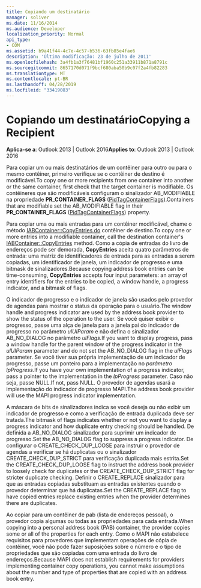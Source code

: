 ```yaml
---
title: Copiando um destinatário
manager: soliver
ms.date: 11/16/2014
ms.audience: Developer
localization_priority: Normal
api_type:
- COM
ms.assetid: b9a41f44-4c7e-4c57-b536-63fb85e4fae6
description: 'Última modificação: 23 de julho de 2011'
ms.openlocfilehash: 3a4fb1a3f76481bf1960c251a33911b871a8791c
ms.sourcegitcommit: 8657170d071f9bcf680aba50b9c07f2a4fb82283
ms.translationtype: MT
ms.contentlocale: pt-BR
ms.lasthandoff: 04/28/2019
ms.locfileid: "33419083"
---
```

# <a name="copying-a-recipient"></a><span data-ttu-id="d79e7-103">Copiando um destinatário</span><span class="sxs-lookup"><span data-stu-id="d79e7-103">Copying a Recipient</span></span>

  
  
<span data-ttu-id="d79e7-104">**Aplica-se a**: Outlook 2013 | Outlook 2016</span><span class="sxs-lookup"><span data-stu-id="d79e7-104">**Applies to**: Outlook 2013 | Outlook 2016</span></span> 
  
<span data-ttu-id="d79e7-105">Para copiar um ou mais destinatários de um contêiner para outro ou para o mesmo contêiner, primeiro verifique se o contêiner de destino é modificável.</span><span class="sxs-lookup"><span data-stu-id="d79e7-105">To copy one or more recipients from one container into another or the same container, first check that the target container is modifiable.</span></span> <span data-ttu-id="d79e7-106">Os contêineres que são modificáveis configuram o sinalizador AB_MODIFIABLE na propriedade **PR_CONTAINER_FLAGS** ([PidTagContainerFlags](pidtagcontainerflags-canonical-property.md)).</span><span class="sxs-lookup"><span data-stu-id="d79e7-106">Containers that are modifiable set the AB_MODIFIABLE flag in their **PR_CONTAINER_FLAGS** ([PidTagContainerFlags](pidtagcontainerflags-canonical-property.md)) property.</span></span>
  
<span data-ttu-id="d79e7-107">Para copiar uma ou mais entradas para um contêiner modificável, chame o método [IABContainer::CopyEntries do](iabcontainer-copyentries.md) contêiner de destino.</span><span class="sxs-lookup"><span data-stu-id="d79e7-107">To copy one or more entries into a modifiable container, call the destination container's [IABContainer::CopyEntries](iabcontainer-copyentries.md) method.</span></span> <span data-ttu-id="d79e7-108">Como a cópia de entradas do livro de endereços pode ser demorada, **CopyEntries** aceita quatro parâmetros de entrada: uma matriz de identificadores de entrada para as entradas a serem copiadas, um identificador de janela, um indicador de progresso e uma bitmask de sinalizadores.</span><span class="sxs-lookup"><span data-stu-id="d79e7-108">Because copying address book entries can be time-consuming, **CopyEntries** accepts four input parameters: an array of entry identifiers for the entries to be copied, a window handle, a progress indicator, and a bitmask of flags.</span></span> 
  
<span data-ttu-id="d79e7-109">O indicador de progresso e o indicador de janela são usados pelo provedor de agendas para mostrar o status da operação para o usuário.</span><span class="sxs-lookup"><span data-stu-id="d79e7-109">The window handle and progress indicator are used by the address book provider to show the status of the operation to the user.</span></span> <span data-ttu-id="d79e7-110">Se você quiser exibir o progresso, passe uma alça de janela para a janela pai do indicador de progresso no parâmetro _ulUIParam_ e não defina o sinalizador AB_NO_DIALOG no parâmetro _ulFlags._</span><span class="sxs-lookup"><span data-stu-id="d79e7-110">If you want to display progress, pass a window handle for the parent window of the progress indicator in the  _ulUIParam_ parameter and do not set the AB_NO_DIALOG flag in the  _ulFlags_ parameter.</span></span> <span data-ttu-id="d79e7-111">Se você tiver sua própria implementação de um indicador de progresso, passe um ponteiro para a implementação no _parâmetro lpProgress._</span><span class="sxs-lookup"><span data-stu-id="d79e7-111">If you have your own implementation of a progress indicator, pass a pointer to the implementation in the  _lpProgress_ parameter.</span></span> <span data-ttu-id="d79e7-112">Caso não seja, passe NULL.</span><span class="sxs-lookup"><span data-stu-id="d79e7-112">If not, pass NULL.</span></span> <span data-ttu-id="d79e7-113">O provedor de agendas usará a implementação do indicador de progresso MAPI.</span><span class="sxs-lookup"><span data-stu-id="d79e7-113">The address book provider will use the MAPI progress indicator implementation.</span></span> 
  
<span data-ttu-id="d79e7-114">A máscara de bits de sinalizadores indica se você deseja ou não exibir um indicador de progresso e como a verificação de entrada duplicada deve ser tratada.</span><span class="sxs-lookup"><span data-stu-id="d79e7-114">The bitmask of flags indicates whether or not you want to display a progress indicator and how duplicate entry checking should be handled.</span></span> <span data-ttu-id="d79e7-115">De definida a AB_NO_DIALOG sinalizador para suprimir um indicador de progresso.</span><span class="sxs-lookup"><span data-stu-id="d79e7-115">Set the AB_NO_DIALOG flag to suppress a progress indicator.</span></span> <span data-ttu-id="d79e7-116">De configurar o CREATE_CHECK_DUP_LOOSE para instruir o provedor de agendas a verificar se há duplicatas ou o sinalizador CREATE_CHECK_DUP_STRICT para verificação duplicada mais estrita.</span><span class="sxs-lookup"><span data-stu-id="d79e7-116">Set the CREATE_CHECK_DUP_LOOSE flag to instruct the address book provider to loosely check for duplicates or the CREATE_CHECK_DUP_STRICT flag for stricter duplicate checking.</span></span> <span data-ttu-id="d79e7-117">Definir o CREATE_REPLACE sinalizador para que as entradas copiadas substituam as entradas existentes quando o provedor determinar que há duplicatas.</span><span class="sxs-lookup"><span data-stu-id="d79e7-117">Set the CREATE_REPLACE flag to have copied entries replace existing entries when the provider determines there are duplicates.</span></span> 
  
<span data-ttu-id="d79e7-118">Ao copiar para um contêiner de pab (lista de endereços pessoal), o provedor copia algumas ou todas as propriedades para cada entrada.</span><span class="sxs-lookup"><span data-stu-id="d79e7-118">When copying into a personal address book (PAB) container, the provider copies some or all of the properties for each entry.</span></span> <span data-ttu-id="d79e7-119">Como o MAPI não estabelece requisitos para provedores que implementam operações de cópia de contêiner, você não pode fazer suposições sobre o número e o tipo de propriedades que são copiadas com uma entrada do livro de endereços.</span><span class="sxs-lookup"><span data-stu-id="d79e7-119">Because MAPI does not establish requirements for providers implementing container copy operations, you cannot make assumptions about the number and type of properties that are copied with an address book entry.</span></span>
  

